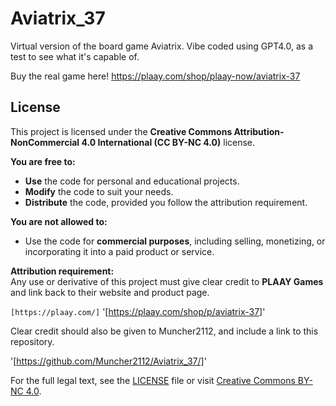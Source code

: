 # Aviatrix_37
Virtual version of the board game Aviatrix.  Vibe coded using GPT4.0, as a test to see what it's capable of.

Buy the real game here! 
https://plaay.com/shop/plaay-now/aviatrix-37

## License

This project is licensed under the **Creative Commons Attribution-NonCommercial 4.0 International (CC BY-NC 4.0)** license.

**You are free to:**
- **Use** the code for personal and educational projects.
- **Modify** the code to suit your needs.
- **Distribute** the code, provided you follow the attribution requirement.

**You are not allowed to:**
- Use the code for **commercial purposes**, including selling, monetizing, or incorporating it into a paid product or service.

**Attribution requirement:**  
Any use or derivative of this project must give clear credit to **PLAAY Games** and link back to their website and product page.

`[https://plaay.com/]`
'[https://plaay.com/shop/p/aviatrix-37]'

Clear credit should also be given to Muncher2112, and include a link to this repository.

'[https://github.com/Muncher2112/Aviatrix_37/]'

For the full legal text, see the [LICENSE](LICENSE) file or visit [Creative Commons BY-NC 4.0](https://creativecommons.org/licenses/by-nc/4.0/).

